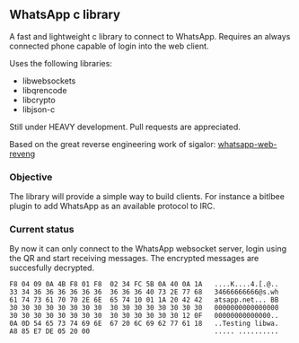 ## WhatsApp c library

A fast and lightweight c library to connect to WhatsApp. Requires an always
connected phone capable of login into the web client.

Uses the following libraries:

- libwebsockets
- libqrencode
- libcrypto
- libjson-c

Still under HEAVY development. Pull requests are appreciated.

Based on the great reverse engineering work of sigalor:
[whatsapp-web-reveng](https://github.com/sigalor/whatsapp-web-reveng)

### Objective

The library will provide a simple way to build clients. For instance a bitlbee
plugin to add WhatsApp as an available protocol to IRC.

### Current status

By now it can only connect to the WhatsApp websocket server, login using the QR
and start receiving messages. The encrypted messages are succesfully decrypted.

	F8 04 09 0A 4B F8 01 F8  02 34 FC 5B 0A 40 0A 1A   ....K....4.[.@..
	33 34 36 36 36 36 36 36  36 36 36 40 73 2E 77 68   34666666666@s.wh
	61 74 73 61 70 70 2E 6E  65 74 10 01 1A 20 42 42   atsapp.net... BB
	30 30 30 30 30 30 30 30  30 30 30 30 30 30 30 30   0000000000000000
	30 30 30 30 30 30 30 30  30 30 30 30 30 30 12 0F   00000000000000..
	0A 0D 54 65 73 74 69 6E  67 20 6C 69 62 77 61 18   ..Testing libwa.
	A8 85 E7 DE 05 20 00                               ..... ..........
